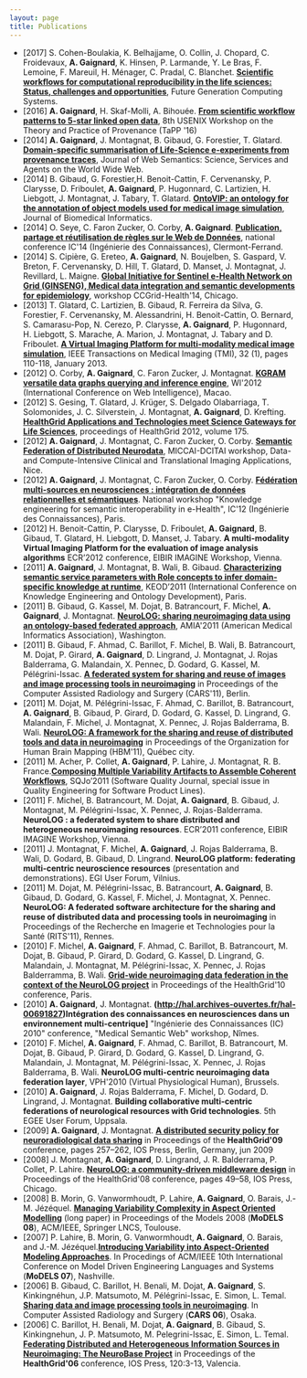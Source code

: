 ```yaml
---
layout: page
title: Publications
---
```


* [2017] S. Cohen-Boulakia, K. Belhajjame, O. Collin, J. Chopard, C. Froidevaux, __A. Gaignard__, K. Hinsen, P. Larmande, Y. Le Bras, F. Lemoine, F. Mareuil, H. Ménager, C. Pradal, C. Blanchet. **[Scientific workflows for computational reproducibility in the life sciences: Status, challenges and opportunities](http://www.sciencedirect.com/science/article/pii/S0167739X17300316)**, Future Generation Computing Systems. 
* [2016] __A. Gaignard__, H. Skaf-Molli, A. Bihouée. **[From scientific workflow patterns to 5-star linked open data](https://www.usenix.org/system/files/conference/tapp16/tapp16-paper-gaignard.pdf)**, 8th USENIX Workshop on the Theory and Practice of Provenance (TaPP '16)
* [2014] __A. Gaignard__, J. Montagnat, B. Gibaud, G. Forestier, T. Glatard. **[Domain-specific summarisation of Life-Science e-experiments from provenance traces](http://hal.archives-ouvertes.fr/docs/01/02/75/96/PDF/JWS-D-13-00125R4.pdf)**, Journal of Web Semantics: Science, Services and Agents on the World Wide Web.
* [2014] B. Gibaud, G. Forestier,H. Benoit-Cattin, F. Cervenansky, P. Clarysse, D. Friboulet, __A. Gaignard__, P. Hugonnard, C. Lartizien, H. Liebgott, J. Montagnat, J. Tabary, T. Glatard. **[OntoVIP: an ontology for the annotation of object models used for medical image simulation](http://www.hal.inserm.fr/docs/01/06/23/71/PDF/ontovip-for-hal.pdf)**, Journal of Biomedical Informatics.
* [2014] O. Seye, C. Faron Zucker, O. Corby, __A. Gaignard__. **[Publication, partage et réutilisation de règles sur le Web de Données](http://hal.archives-ouvertes.fr/hal-01015281)**, national conference IC'14 (Ingénierie des Connaissances), Clermont-Ferrand.
* [2014] S. Cipière, G. Ereteo, __A. Gaignard__, N. Boujelben, S. Gaspard, V. Breton, F. Cervenansky, D. Hill, T. Glatard, D. Manset, J. Montagnat, J. Revillard, L. Maigne. **[Global Initiative for Sentinel e-Health Network on Grid (GINSENG), Medical data integration and semantic developments for epidemiology](https://hal.archives-ouvertes.fr/hal-01048737)**, workshop CCGrid-Health'14, Chicago.
* [2013] T. Glatard, C. Lartizien, B. Gibaud, R. Ferreira da Silva, G. Forestier, F. Cervenansky, M. Alessandrini, H. Benoit-Cattin, O. Bernard, S. Camarasu-Pop, N. Cerezo, P. Clarysse, __A. Gaignard__, P. Hugonnard, H. Liebgott, S. Marache, A. Marion, J. Montagnat, J. Tabary and D. Friboulet. **[A Virtual Imaging Platform for multi-modality medical image simulation](http://hal.archives-ouvertes.fr/index.php?halsid=u30g98d20u1npr3rkno6goci74&view_this_doc=inserm-00762497&version=1)**, IEEE Transactions on Medical Imaging (TMI), 32 (1), pages 110-118, January 2013.
* [2012] O. Corby, __A. Gaignard__, C. Faron Zucker, J. Montagnat. **[KGRAM versatile data graphs querying and inference engine](http://hal.archives-ouvertes.fr/hal-00746772)**, WI'2012 (International Conference on Web Intelligence), Macao.
* [2012] S. Gesing, T. Glatard, J. Krüger, S. Delgado Olabarriaga, T. Solomonides, J. C. Silverstein, J. Montagnat, __A. Gaignard__, D. Krefting. **[HealthGrid Applications and Technologies meet Science Gateways for Life Sciences](http://hal.archives-ouvertes.fr/hal-00842780)**, proceedings of HealthGrid 2012, volume 175.
* [2012] __A. Gaignard__, J. Montagnat, C. Faron Zucker, O. Corby. **[Semantic Federation of Distributed Neurodata](http://hal.archives-ouvertes.fr/hal-00746765)**, MICCAI-DCITAI workshop, Data- and Compute-Intensive Clinical and Translational Imaging Applications, Nice.
* [2012] __A. Gaignard__, J. Montagnat, C. Faron Zucker, O. Corby. **[Fédération multi-sources en neurosciences : intégration de données relationnelles et sémantiques](http://hal.archives-ouvertes.fr/hal-01018722)**.  National workshop "Knowledge engineering for semantic interoperability in e-Health", IC'12 (Ingénierie des Connaissances), Paris.
* [2012] H. Benoit-Cattin, P. Clarysse, D. Friboulet, __A. Gaignard__, B. Gibaud, T. Glatard, H. Liebgott, D. Manset, J. Tabary. **A multi-modality Virtual Imaging Platform for the evaluation of image analysis algorithms**  ECR’2012 conference, EIBIR IMAGINE Workshop, Vienna.
* [2011] __A. Gaignard__, J. Montagnat, B. Wali, B. Gibaud. **[Characterizing semantic service parameters with Role concepts to infer domain-specific knowledge at runtime](http://hal.archives-ouvertes.fr/hal-00677829)**, KEOD’2011 (International Conference on Knowledge Engineering and Ontology Development), Paris.
* [2011] B. Gibaud, G. Kassel, M. Dojat, B. Batrancourt, F. Michel, __A. Gaignard__, J. Montagnat. **[NeuroLOG: sharing neuroimaging data using an ontology-based federated approach](http://hal.archives-ouvertes.fr/hal-00683087)**, AMIA'2011 (American Medical Informatics Association), Washington.
* [2011] B. Gibaud, F. Ahmad, C. Barillot, F. Michel, B. Wali, B. Batrancourt, M. Dojat, P. Girard, __A. Gaignard__, D. Lingrand, J. Montagnat, J. Rojas Balderrama, G. Malandain, X. Pennec, D. Godard, G. Kassel, M. Pélégrini-Issac. **[A federated system for sharing and reuse of images and image processing tools in neuroimaging](http://hal.archives-ouvertes.fr/hal-00690921)**   in Proceedings of the Computer Assisted Radiology and Surgery (CARS'11), Berlin.
* [2011] M. Dojat, M. Pélégrini-Issac, F. Ahmad, C. Barillot, B. Batrancourt, __A. Gaignard__, B. Gibaud, P. Girard, D. Godard, G. Kassel, D. Lingrand, G. Malandain, F. Michel, J. Montagnat, X. Pennec, J. Rojas Balderrama, B. Wali. **[NeuroLOG: A framework for the sharing and reuse of distributed tools and data in neuroimaging](http://www.google.fr/url?sa=t&rct=j&q=&esrc=s&source=web&cd=1&ved=0CDQQFjAA&url=http%3A%2F%2Fneurolog.i3s.unice.fr%2F_media%2Fpublic_namespace%2Fhbm11-def.pdf&ei=SSk5U-DPKsaxhAfiyYG4BA&usg=AFQjCNFxWPvs_VncRW-kA4z8du2plzOYxw&sig2=FGhDvob_vAS69CkAnr-2Xw&bvm=bv.63808443,d.Yms)**   in Proceedings of the Organization for Human Brain Mapping (HBM'11), Québec city.
* [2011] M. Acher, P. Collet, __A. Gaignard__, P. Lahire, J. Montagnat, R. B. France.**[Composing Multiple Variability Artifacts to Assemble Coherent Workflows](http://hal.archives-ouvertes.fr/index.php?halsid=njs56o622d3bvpgdae0ek1erb4&view_this_doc=hal-00733556&version=1)**, SQJo’2011 (Software Quality Journal, special issue in Quality Engineering for Software Product Lines).
* [2011] F. Michel, B. Batrancourt, M. Dojat, __A. Gaignard__, B. Gibaud, J. Montagnat, M. Pélégrini-Issac, X. Pennec, J. Rojas-Balderrama. **NeuroLOG : a federated system to share distributed and heterogeneous neuroimaging resources**. ECR’2011 conference, EIBIR IMAGINE Workshop, Vienna.
* [2011] J. Montagnat, F. Michel, __A. Gaignard__, J. Rojas Balderrama, B. Wali, D. Godard, B. Gibaud, D. Lingrand. **NeuroLOG platform: federating multi-centric neuroscience resources**  (presentation and demonstrations). EGI User Forum, Vilnius.
* [2011] M. Dojat, M. Pélégrini-Issac, B. Batrancourt, __A. Gaignard__, B. Gibaud, D. Godard, G. Kassel, F. Michel, J. Montagnat, X. Pennec. **NeuroLOG: A federated software architecture for the sharing and reuse of distributed data and processing tools in neuroimaging**   in Proceedings of the Recherche en Imagerie et Technologies pour la Santé (RITS'11), Rennes.
* [2010] F. Michel, __A. Gaignard__, F. Ahmad, C. Barillot, B. Batrancourt, M. Dojat, B. Gibaud, P. Girard, D. Godard,  G. Kassel, D. Lingrand, G. Malandain, J. Montagnat, M. Pélégrini-Issac, X. Pennec, J. Rojas Balderramma, B. Wali. **[Grid-wide neuroimaging data federation in the context of the NeuroLOG project](http://hal.archives-ouvertes.fr/inserm-00512799)** in Proceedings of the HealthGrid'10  conference, Paris.
* [2010] __A. Gaignard__, J. Montagnat. **(http://hal.archives-ouvertes.fr/hal-00691827)Intégration des connaissances en neurosciences dans un environnement multi-centrique]**  "Ingénierie des Connaissances (IC) 2010" conference, "Medical Semantic Web" workshop, Nîmes.
* [2010] F. Michel, __A. Gaignard__, F. Ahmad, C. Barillot, B. Batrancourt, M. Dojat, B. Gibaud, P. Girard, D. Godard, G. Kassel, D. Lingrand, G. Malandain, J. Montagnat, M. Pélégrini-Issac, X. Pennec, J. Rojas Balderrama, B. Wali. **NeuroLOG multi-centric neuroimaging data federation layer**, VPH'2010 (Virtual Physiological Human), Brussels.
* [2010] __A. Gaignard__, J. Rojas Balderrama, F. Michel, D. Godard, D. Lingrand, J. Montagnat. **Building collaborative multi-centric federations of neurological resources with Grid technologies**. 5th EGEE User Forum, Uppsala.
* [2009] __A. Gaignard__, J. Montagnat. **[A distributed security policy for neuroradiological data sharing](http://hal.archives-ouvertes.fr/hal-00677795)**   in Proceedings of the **HealthGrid'09**  conference, pages 257–262, IOS Press, Berlin, Germany, jun 2009
* [2008] J. Montagnat, __A. Gaignard__, D. Lingrand, J. R. Balderrama, P. Collet, P. Lahire. **[NeuroLOG: a community-driven middleware design](http://hal.archives-ouvertes.fr/hal-00461611)**   in Proceedings of the HealthGrid'08  conference, pages 49–58, IOS Press, Chicago.
* [2008] B. Morin, G. Vanwormhoudt, P. Lahire, __A. Gaignard__, O. Barais, J.-M. Jézéquel. **[Managing Variability Complexity in Aspect Oriented Modelling](http://hal.archives-ouvertes.fr/inria-00457129)**   (long paper) in Proceedings of the Models 2008 (**MoDELS 08**), ACM/IEEE, Springer LNCS, Toulouse.
* [2007] P. Lahire, B. Morin, G. Vanwormhoudt, __A. Gaignard__, O. Barais, and J.-M. Jézéquel.**[Introducing Variability into Aspect-Oriented Modeling Approaches](http://hal.archives-ouvertes.fr/inria-00477562)**. In Procedings of ACM/IEEE 10th International Conference on Model Driven Engineering Languages and Systems (**MoDELS 07**), Nashville.
* [2006] B. Gibaud, C. Barillot, H. Benali, M. Dojat, __A. Gaignard__, S. Kinkingnéhun, J.P. Matsumoto, M. Pélégrini-Issac, E. Simon, L. Temal. **[Sharing data and image processing tools in neuroimaging](http://hal.archives-ouvertes.fr/inserm-00152138)**. In Computer Assisted Radiology and Surgery (**CARS 06**), Osaka.
* [2006] C. Barillot, H. Benali, M. Dojat, __A. Gaignard__, B. Gibaud, S. Kinkingnehun, J. P. Matsumoto, M. Pelegrini-Issac, E. Simon, L. Temal. **[Federating Distributed and Heterogeneous Information Sources in Neuroimaging: The NeuroBase Project](http://hal.archives-ouvertes.fr/inserm-00141685)**  in Proceedings of the **HealthGrid'06**  conference, IOS Press, 120:3-13, Valencia.
